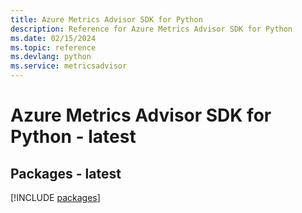 ```yaml
---
title: Azure Metrics Advisor SDK for Python
description: Reference for Azure Metrics Advisor SDK for Python
ms.date: 02/15/2024
ms.topic: reference
ms.devlang: python
ms.service: metricsadvisor
---
```

# Azure Metrics Advisor SDK for Python - latest
## Packages - latest
[!INCLUDE [packages](metrics-advisor-index.md)]